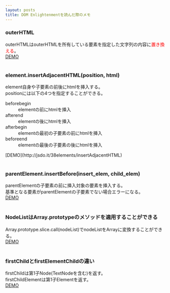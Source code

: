 ```yaml
---
layout: posts
title: DOM Enlightenmentを読んだ際のメモ
---
```


### outerHTML
outerHTMLはouterHTMLを所有している要素を指定した文字列の内容に<span style="color:red;">置き換える</span>。<br/> 
[DEMO](http://jsdo.it/38elements/orze)<br/>
<br/>

### element.insertAdjacentHTML(position, html)
element自身や子要素の前後にhtmlを挿入する。<br/>
positionには以下の4つを指定することができる。<br/>
<dl>
    <dt>beforebegin</dt>
    <dd>elementの前にhtmlを挿入</dd>
    <dt>afterend</dt>
    <dd>elementの後にhtmlを挿入</dd>
    <dt>afterbegin</dt>
    <dd>elementの最初の子要素の前にhtmlを挿入</dd>
    <dt>beforeend</dt>
    <dd>elementの最後の子要素の後にhtmlを挿入</dd>
</dl>
[DEMO](http://jsdo.it/38elements/insertAdjacentHTML)<br/>
<br/>

### parentElement.insertBefore(insert_elem, child_elem)
parentElementの子要素の前に挿入対象の要素を挿入する。<br/>
基準となる要素がparentElementの子要素でない場合エラーになる。<br/>
[DEMO](http://jsdo.it/38elements/cKnK)<br/>
<br/>

### NodeListはArray.prototypeのメソッドを適用することができる
Array.prototype.slice.call(nodeList)でnodeListをArrayに変換することができる。<br/>
[DEMO](http://jsdo.it/38elements/6WIS)<br/>
<br/>

### firstChildとfirstElementChildの違い
firstChildは第1子Node(TextNodeを含む)を返す。<br/>
firstChildElementは第1子Elementを返す。<br/>
[DEMO](http://jsdo.it/38elements/hkas)<br/>
<br/>
